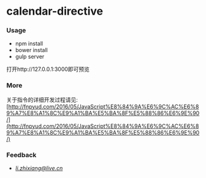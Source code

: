 # calendar-directive

### Usage

- npm install
- bower install
- gulp server

打开http://127.0.0.1:3000即可预览

### More

关于指令的详细开发过程请见:[http://fnpyud.com/2016/05/JavaScript%E8%84%9A%E6%9C%AC%E6%89%A7%E8%A1%8C%E9%A1%BA%E5%BA%8F%E5%88%86%E6%9E%90/](http://fnpyud.com/2016/05/JavaScript%E8%84%9A%E6%9C%AC%E6%89%A7%E8%A1%8C%E9%A1%BA%E5%BA%8F%E5%88%86%E6%9E%90/)

### Feedback
- *li.zhixiang@live.cn*